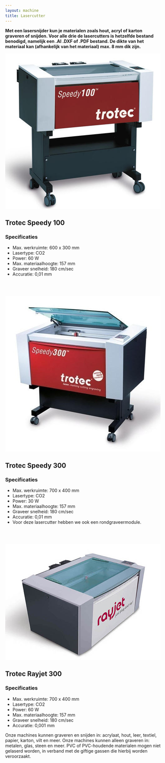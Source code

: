 ```yaml
---
layout: machine
title: Lasercutter
---
```


**Met een lasersnijder kun je materialen zoals hout, acryl of karton graveren of snijden. Voor alle drie de lasercutters is hetzelfde bestand benodigd, namelijk een .AI .DXF of .PDF bestand. De dikte van het materiaal kan (afhankelijk van het materiaal) max. 8 mm dik zijn.**


![](img/trotec-speedy-100.jpg)

## Trotec Speedy 100

### Specificaties

- Max. werkruimte: 600 x 300 mm
- Lasertype: CO2
- Power: 60 W
- Max. materiaalhoogte: 157 mm
- Graveer snelheid: 180 cm/sec
- Accuratie: 0,01 mm

<br/>
<br/>

![](img/trotec-speedy-300.jpg)

## Trotec Speedy 300

### Specificaties

- Max. werkruimte: 700 x 400 mm
- Lasertype: CO2
- Power: 30 W
- Max. materiaalhoogte: 157 mm
- Graveer snelheid: 180 cm/sec
- Accuratie: 0,01 mm
- Voor deze lasercutter hebben we ook een rondgraveermodule.

<br/>
<br/>

![](img/trotec-rayjet-300.jpg)

## Trotec Rayjet 300

### Specificaties

- Max. werkruimte: 700 x 400 mm
- Lasertype: CO2
- Power: 60 W
- Max. materiaalhoogte: 157 mm
- Graveer snelheid: 180 cm/sec
- Accuratie: 0,001 mm


Onze machines kunnen graveren en snijden in: acrylaat, hout, leer, textiel, papier, karton, vilt en meer. Onze machines kunnen alleen graveren in: metalen, glas, steen en meer. PVC of PVC-houdende materialen mogen niet gelaserd worden, in verband met de giftige gassen die hierbij worden veroorzaakt.

